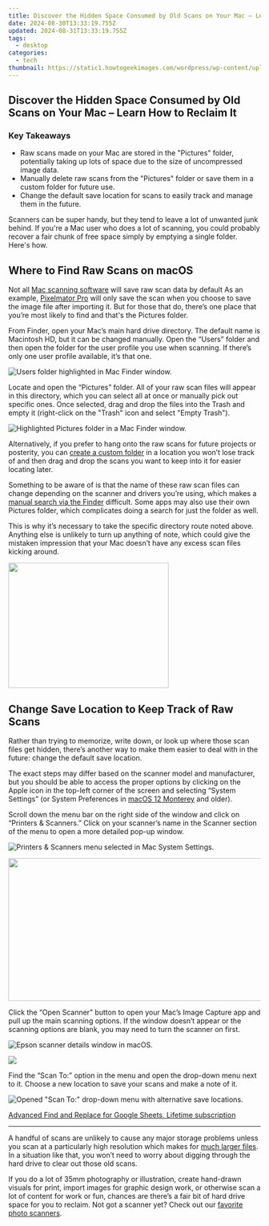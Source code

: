 ```yaml
---
title: Discover the Hidden Space Consumed by Old Scans on Your Mac – Learn How to Reclaim It
date: 2024-08-30T13:33:19.755Z
updated: 2024-08-31T13:33:19.755Z
tags:
  - desktop
categories:
  - tech
thumbnail: https://static1.howtogeekimages.com/wordpress/wp-content/uploads/wm/2024/03/brother-mfc-l2820dw-xl-scanner.jpeg
---
```


## Discover the Hidden Space Consumed by Old Scans on Your Mac – Learn How to Reclaim It

### Key Takeaways

* Raw scans made on your Mac are stored in the "Pictures" folder, potentially taking up lots of space due to the size of uncompressed image data.
* Manually delete raw scans from the "Pictures" folder or save them in a custom folder for future use.
* Change the default save location for scans to easily track and manage them in the future.

 Scanners can be super handy, but they tend to leave a lot of unwanted junk behind. If you're a Mac user who does a lot of scanning, you could probably recover a fair chunk of free space simply by emptying a single folder. Here's how.

##  Where to Find Raw Scans on macOS

 Not all [Mac scanning software](https://win-amazing.techidaily.com/how-to-fix-driver-conflicts-the-corsair-h115i-on-recent-windows-versions/) will save raw scan data by default As an example, [Pixelmator Pro](https://www.pixelmator.com/pro/) will only save the scan when you choose to save the image file after importing it. But for those that do, there’s one place that you’re most likely to find and that's the Pictures folder.

 From Finder, open your Mac’s main hard drive directory. The default name is Macintosh HD, but it can be changed manually. Open the “Users” folder and then open the folder for the user profile you use when scanning. If there’s only one user profile available, it’s that one.

![Users folder highlighted in Mac Finder window.](https://static1.howtogeekimages.com/wordpress/wp-content/uploads/2024/08/htg-scan-02.jpg) 

 Locate and open the “Pictures” folder. All of your raw scan files will appear in this directory, which you can select all at once or manually pick out specific ones. Once selected, drag and drop the files into the Trash and empty it (right-click on the "Trash" icon and select "Empty Trash").

![Highlighted Pictures folder in a Mac Finder window.](https://static1.howtogeekimages.com/wordpress/wp-content/uploads/2024/08/htg-scan-03.jpg) 

 Alternatively, if you prefer to hang onto the raw scans for future projects or posterity, you can [create a custom folder](https://fox-helps.techidaily.com/updated-2024-approved-sharpening-the-sight-on-minecraft-structures/) in a location you won’t lose track of and then drag and drop the scans you want to keep into it for easier locating later.

 Something to be aware of is that the name of these raw scan files can change depending on the scanner and drivers you’re using, which makes a [manual search via the Finder](https://youtube-stream.techidaily.com/2024-approved-from-creator-to-earnings-successful-youtube-short-strategies/) difficult. Some apps may also use their own Pictures folder, which complicates doing a search for just the folder as well.

 This is why it’s necessary to take the specific directory route noted above. Anything else is unlikely to turn up anything of note, which could give the mistaken impression that your Mac doesn’t have any excess scan files kicking around.

<!-- affiliate ads begin -->
<a href="https://zonlipartnershipprogram.pxf.io/c/5597632/1821134/17882" target="_top" id="1821134"><img src="//a.impactradius-go.com/display-ad/17882-1821134" border="0" alt="" width="320" height="250"/></a><img height="0" width="0" src="https://imp.pxf.io/i/5597632/1821134/17882" style="position:absolute;visibility:hidden;" border="0" />
<!-- affiliate ads end -->
##  Change Save Location to Keep Track of Raw Scans

 Rather than trying to memorize, write down, or look up where those scan files get hidden, there’s another way to make them easier to deal with in the future: change the default save location.

 The exact steps may differ based on the scanner model and manufacturer, but you should be able to access the proper options by clicking on the Apple icon in the top-left corner of the screen and selecting “System Settings” (or System Preferences in [macOS 12 Monterey](https://change-location.techidaily.com/in-2024-best-pokemons-for-pvp-matches-in-pokemon-go-for-vivo-y100i-power-5g-drfone-by-drfone-virtual-android/) and older).

 Scroll down the menu bar on the right side of the window and click on “Printers & Scanners.” Click on your scanner’s name in the Scanner section of the menu to open a more detailed pop-up window.

![Printers & Scanners menu selected in Mac System Settings.](https://static1.howtogeekimages.com/wordpress/wp-content/uploads/2024/08/htg-scan-05.jpg) 

<!-- affiliate ads begin -->
<a href="https://cowinaudio.pxf.io/c/5597632/1116855/13794" target="_top" id="1116855"><img src="//a.impactradius-go.com/display-ad/13794-1116855" border="0" alt="" width="767" height="285"/></a><img height="0" width="0" src="https://imp.pxf.io/i/5597632/1116855/13794" style="position:absolute;visibility:hidden;" border="0" />
<!-- affiliate ads end -->
 Click the “Open Scanner” button to open your Mac’s Image Capture app and pull up the main scanning options. If the window doesn’t appear or the scanning options are blank, you may need to turn the scanner on first.

![Epson scanner details window in macOS.](https://static1.howtogeekimages.com/wordpress/wp-content/uploads/2024/08/htg-scan-06.jpg) 

<!-- affiliate ads begin -->
<a href="https://shop.systoolsgroup.com/affiliate.php?ACCOUNT=SYSTOOBY&AFFILIATE=108875&PATH=https%3A%2F%2Fwww.systoolsgroup.com%3FAFFILIATE%3D108875%26RESOURCE%3DSysTools%2BOST%2BRecovery"><img src="https://www.systoolsgroup.com/box/ost-recovery.png" border="0"></a>
<!-- affiliate ads end -->
 Find the “Scan To:” option in the menu and open the drop-down menu next to it. Choose a new location to save your scans and make a note of it.

![Opened "Scan To:" drop-down menu with alternative save locations.](https://static1.howtogeekimages.com/wordpress/wp-content/uploads/2024/08/htg-scan-07.jpg) 

<!-- affiliate ads begin -->
<a href="https://secure.2checkout.com/order/checkout.php?PRODS=4729642&QTY=1&AFFILIATE=108875&CART=1">Advanced Find and Replace for Google Sheets, Lifetime subscription</a>
<!-- affiliate ads end -->
---

 A handful of scans are unlikely to cause any major storage problems unless you scan at a particularly high resolution which makes for [much larger files](https://win11.techidaily.com/addressing-non-functional-gadget-alert-in-windows-11/). In a situation like that, you won’t need to worry about digging through the hard drive to clear out those old scans.

 If you do a lot of 35mm photography or illustration, create hand-drawn visuals for print, import images for graphic design work, or otherwise scan a lot of content for work or fun, chances are there’s a fair bit of hard drive space for you to reclaim. Not got a scanner yet? Check out our [favorite photo scanners](https://instagram-videos.techidaily.com/updated-seeing-the-unseen-tracking-instagram-viewers-meticulously-for-2024/).

<ins class="adsbygoogle"
     style="display:block"
     data-ad-format="autorelaxed"
     data-ad-client="ca-pub-7571918770474297"
     data-ad-slot="1223367746"></ins>



<ins class="adsbygoogle"
     style="display:block"
     data-ad-client="ca-pub-7571918770474297"
     data-ad-slot="8358498916"
     data-ad-format="auto"
     data-full-width-responsive="true"></ins>


